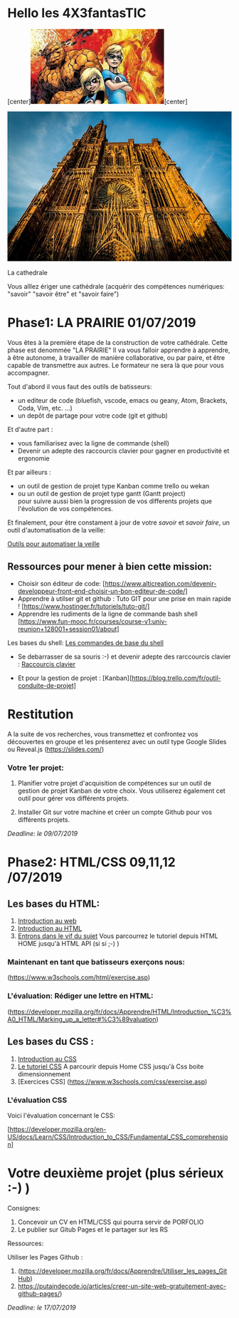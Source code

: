 #  Hello les 4X3fantasTIC

[center]![La team](4X3fantastic.jpg)[center]





![Cathedrale](640px-Cathédrale_Notre-Dame_de_Strasbourg_août_2014.jpg)

La cathedrale

Vous alllez ériger une cathédrale (acquérir des compétences numériques: "savoir" "savoir être" et "savoir faire")

#  Phase1: LA PRAIRIE 01/07/2019

Vous êtes à la première étape de la construction de votre cathédrale. Cette phase est denommée "LA PRAIRIE" Il va vous falloir apprendre à apprendre, à être autonome, à travailler de manière collaborative, ou par paire, et être capable de transmettre aux autres. Le formateur ne sera là que pour vous accompagner.

Tout d'abord il vous faut des outils de batisseurs:

* un editeur de code (bluefish, vscode, emacs ou geany, Atom, Brackets, Coda, Vim, etc. ...)
* un depôt de partage pour votre code (git et github)

Et d'autre part :

* vous familiarisez avec la ligne de commande (shell)
* Devenir un adepte des raccourcis clavier pour gagner en productivité et ergonomie

Et par ailleurs : 

* un outil de gestion de projet type Kanban comme trello ou wekan
* ou un outil de gestion de projet type gantt (Gantt project)  
pour suivre aussi bien la progression de vos differents projets que l'évolution de vos compétences.

Et finalement, pour être constament à jour de votre *savoir* et *savoir faire*, un outil d'automatisation de la veille:

[Outils pour automatiser la veille](https://www.codeur.com/blog/5-outils-automatiser-veille/)

## Ressources pour mener à bien cette mission:

 * Choisir son éditeur de code: [https://www.alticreation.com/devenir-developpeur-front-end-choisir-un-bon-editeur-de-code/]
 * Apprendre à utilser git et  github : Tuto GIT pour une prise en main rapide !
[https://www.hostinger.fr/tutoriels/tuto-git/]
 * Apprendre les rudiments de la ligne de commande bash shell [https://www.fun-mooc.fr/courses/course-v1:univ-reunion+128001+session01/about]
 
  Les bases du shell: [Les commandes de base du shell](commandes_de_bases.pdf) 
 
 * Se debarrasser de sa souris :-) et devenir adepte des rarccourcis clavier : [Raccourcis clavier](raccourcis.pdf)
 
 * Et pour la gestion de projet : [Kanban][https://blog.trello.com/fr/outil-conduite-de-projet]
 
 # Restitution
 
  A la suite de vos recherches, vous transmettez et confrontez vos découvertes en groupe et les présenterez avec un outil type Google Slides ou Reveal.js (https://slides.com/)
 
 ### Votre 1er projet:
 
 1. Planifier votre projet d'acquisition de compétences sur un outil de  gestion de projet Kanban de votre choix.
 Vous utiliserez également cet outil pour gérer vos différents projets.
 
 2. Installer Git sur votre machine et créer un compte Github pour vos différents projets.
 
 *Deadline: le 09/07/2019*
 

  # Phase2: HTML/CSS 09,11,12 /07/2019
  
  ## Les bases du HTML:
  
  1. [Introduction au web](https://developer.mozilla.org/fr/docs/Apprendre/Commencer_avec_le_web)
  2. [Introduction au HTML](https://developer.mozilla.org/fr/docs/Apprendre/Commencer_avec_le_web/Les_bases_HTML)
  3. [Entrons dans le vif du sujet](https://www.w3schools.com/html/)
  Vous parcourrez le tutoriel depuis HTML HOME jusqu'à HTML API (si si ;-) ) 
  
  ### Maintenant en tant que batisseurs exerçons nous: 
  
 (https://www.w3schools.com/html/exercise.asp)
  
  ### L'évaluation: Rédiger une lettre en HTML: 
  
  (https://developer.mozilla.org/fr/docs/Apprendre/HTML/Introduction_%C3%A0_HTML/Marking_up_a_letter#%C3%89valuation)
  
  ## Les bases du CSS :
  
  1. [Introduction au CSS](https://developer.mozilla.org/fr/docs/Apprendre/CSS/Introduction_%C3%A0_CSS)
  2. [Le tutoriel CSS](https://www.w3schools.com/css/default.asp) A parcourir depuis Home CSS jusqu'à Css boite dimensionnement
  3. [Exercices CSS] (https://www.w3schools.com/css/exercise.asp)
  
  ### L'évaluation CSS
   Voici l'évaluation concernant le CSS:
   
  [https://developer.mozilla.org/en-US/docs/Learn/CSS/Introduction_to_CSS/Fundamental_CSS_comprehension]
  
  # Votre deuxième projet (plus sérieux :-) )
  
  Consignes:
  
  1. Concevoir un CV en HTML/CSS qui pourra servir de PORFOLIO 
  2. Le publier sur Gitub Pages et le partager sur les RS
  
  Ressources: 
  
  Utiliser les Pages Github : 
  
  1. (https://developer.mozilla.org/fr/docs/Apprendre/Utiliser_les_pages_GitHub)
  2. https://putaindecode.io/articles/creer-un-site-web-gratuitement-avec-github-pages/)
  
  
  *Deadline: le 17/07/2019*
  
